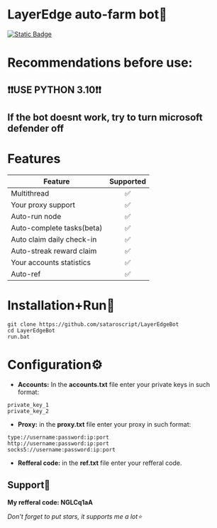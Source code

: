 # LayerEdge auto-farm bot👾
[![Static Badge](https://img.shields.io/badge/Telegram-Channel-Link?style=for-the-badge&logo=Telegram&logoColor=white&logoSize=auto&color=blue)](https://t.me/+pB6j65Kv7cdjZmU0)

# Recommendations before use:
## ❗❗USE PYTHON 3.10❗❗
## If the bot doesnt work, try to turn microsoft defender off

# Features
| Feature                        | Supported |
|--------------------------------|:---------:|
| Multithread                    |     ✅     |
| Your proxy support             |     ✅     |
| Auto-run node                  |     ✅     |
| Auto-complete tasks(beta)      |     ✅     |
| Auto claim daily check-in      |     ✅     |
| Auto-streak reward claim       |     ✅     |
| Your accounts statistics       |     ✅     |
| Auto-ref                       |     ✅     |

# Installation+Run💨
```shell
git clone https://github.com/sataroscript/LayerEdgeBot
cd LayerEdgeBot
run.bat
```

# Configuration⚙
- **Accounts:** In the **accounts.txt** file enter your private keys in such format:
```shell
private_key_1
private_key_2
```
- **Proxy:** in the **proxy.txt** file enter your proxy in such format:
```shell
type://username:password:ip:port
http://username:password:ip:port
socks5://username:password:ip:port
```
- **Refferal code:** in the **ref.txt** file enter your refferal code.

## Support🌟
**My refferal code: NGLCq1aA**

*Don't forget to put stars, it supports me a lot⭐*
